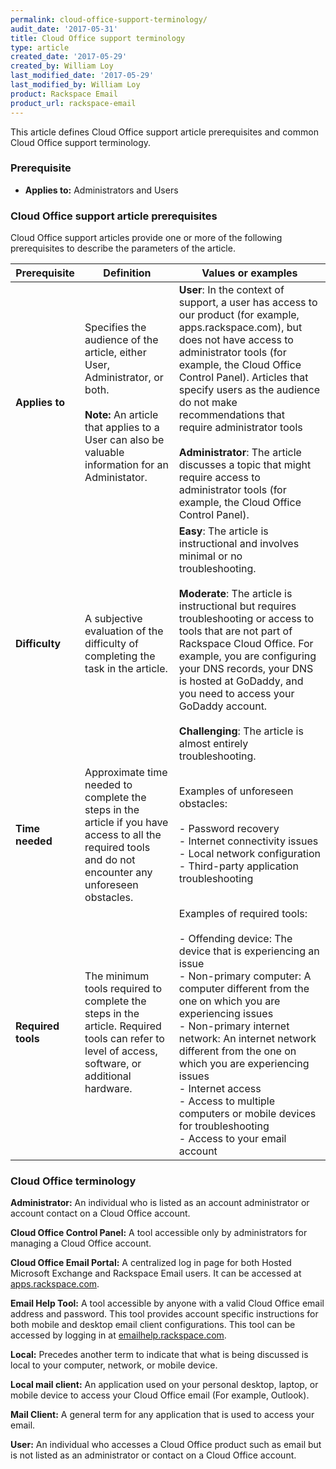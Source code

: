 ```yaml
---
permalink: cloud-office-support-terminology/
audit_date: '2017-05-31'
title: Cloud Office support terminology
type: article
created_date: '2017-05-29'
created_by: William Loy
last_modified_date: '2017-05-29'
last_modified_by: William Loy
product: Rackspace Email
product_url: rackspace-email
---
```


This article defines Cloud Office support article prerequisites and common Cloud Office support terminology.

### Prerequisite

- **Applies to:** Administrators and Users

### Cloud Office support article prerequisites

Cloud Office support articles provide one or more of the following prerequisites to describe the parameters of the article.

Prerequisite | Definition | Values or examples
--- | --- | ---
**Applies to** | Specifies the audience of the article, either User, Administrator, or both.<br/><br/><strong>Note:</strong> An article that applies to a User can also be valuable information for an Administator. | **User**: In the context of support, a user has access to our product (for example, apps.rackspace.com), but does not have access to administrator tools (for example, the Cloud Office Control Panel). Articles that specify users as the audience do not make recommendations that require administrator tools<br/><br/>**Administrator**: The article discusses a topic that might require access to administrator tools (for example, the Cloud Office Control Panel).
**Difficulty** | A subjective evaluation of the difficulty of completing the task in the article. | **Easy**: The article is instructional and involves minimal or no troubleshooting.<br/><br/>**Moderate**: The article is instructional but requires troubleshooting or access to tools that are not part of Rackspace Cloud Office. For example, you are configuring your DNS records, your DNS is hosted at GoDaddy, and you need to access your GoDaddy account.<br/><br/>**Challenging**: The article is almost entirely troubleshooting.
**Time needed** | Approximate time needed to complete the steps in the article if you have access to all the required tools and do not encounter any unforeseen obstacles. | Examples of unforeseen obstacles:<br/><br/>- Password recovery<br/>- Internet connectivity issues<br/>- Local network configuration<br/>- Third-party application troubleshooting
**Required tools** | The minimum tools required to complete the steps in the article. Required tools can refer to level of access, software, or additional hardware. | Examples of required tools:<br/><br/>- Offending device: The device that is experiencing an issue<br/>- Non-primary computer: A computer different from the one on which you are experiencing issues<br/>- Non-primary internet network: An internet network different from the one on which you are experiencing issues<br/>- Internet access<br/>- Access to multiple computers or mobile devices for troubleshooting<br/>- Access to your email account

### Cloud Office terminology

**Administrator:** An individual who is listed as an account administrator or account contact on a Cloud Office account.

**Cloud Office Control Panel:** A tool accessible only by administrators for managing a Cloud Office account.

**Cloud Office Email Portal:** A centralized log in page for both Hosted Microsoft Exchange and Rackspace Email users. It can be accessed at [apps.rackspace.com](apps.rackspace.com).

**Email Help Tool:** A tool accessible by anyone with a valid Cloud Office email address and password. This tool provides account specific instructions for both mobile and desktop email client configurations. This tool can be accessed by logging in at [emailhelp.rackspace.com](emailhelp.rackspace.com).

**Local:** Precedes another term to indicate that what is being discussed is local to your computer, network, or mobile device.  

**Local mail client:** An application used on your personal desktop, laptop, or mobile device to access your Cloud Office email (For example, Outlook).

**Mail Client:** A general term for any application that is used to access your email.

**User:** An individual who accesses a Cloud Office product such as email but is not listed as an administrator or contact on a Cloud Office account.
